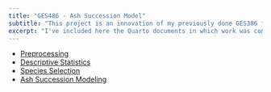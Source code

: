```yaml
---
title: "GES486 - Ash Succession Model"
subtitle: "This project is an innovation of my previously done GES386 final project. Key improvements include smoother workflow through RStudio, cartographical production in QGIS, and analysis of clustering in GeoDA"
excerpt: "I've included here the Quarto documents in which work was completed."
--- 
```




- [Preprocessing](/files/Preprocessing.qmd)
- [Descriptive Statistics](/files/Descriptive.Statistics.qmd)
- [Species Selection](/files/Species.Selection.qmd)
- [Ash Succession Modeling](/files/Ash.Succession.qmd)

